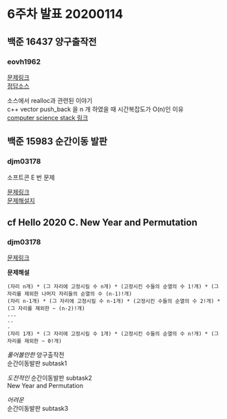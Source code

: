 # 6주차 발표 20200114

## 백준 16437 양구출작전

### eovh1962

[문제링크](https://www.acmicpc.net/problem/16437)  
[정답소스](Study/16437_eovh1962.c)

소스에서 realloc과 관련된 이야기  
c++ vector push_back 을 n 개 하였을 때 시간복잡도가 O(n)인 이유  
[computer science stack 링크](https://cs.stackexchange.com/questions/9380/why-is-push-back-in-c-vectors-constant-amortized)

## 백준 15983 순간이동 발판

### djm03178

소프트콘 E 번 문제

[문제링크](https://www.acmicpc.net/problem/15983)  
[문제해설지](https://docs.google.com/presentation/d/1h6-FNqXeA-c8_ol_2p9SBcW1kse5LOvyyw9wXnGbwbk/edit?usp=sharing)

## cf Hello 2020 C. New Year and Permutation

### djm03178

[문제링크](https://codeforces.com/contest/1284/problem/C)

**문제해설**

```
(자리 n개) * (그 자리에 고정시킬 수 n개) * (고정시킨 수들의 순열의 수 1!개) * (그 자리를 제외한 나머지 자리들의 순열의 수 (n-1)!개)
(자리 n-1개) * (그 자리에 고정시킬 수 n-1개) * (고정시킨 수들의 순열의 수 2!개) * (그 자리를 제외한 ~ (n-2)!개)
...
..
.
(자리 1개) * (그 자리에 고정시킬 수 1개) * (고정시킨 수들의 순열의 수 n!개) * (그 자리를 제외한 ~ 0!개)
```

_풀어볼만한_
양구출작전  
순간이동발판 subtask1

_도전적인_
순간이동발판 subtask2  
New Year and Permutation

_어려운_  
순간이동발판 subtask3
